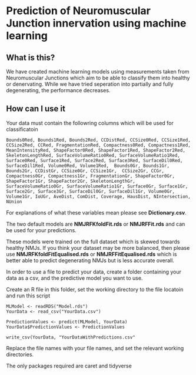 # Prediction of Neuromuscular Junction innervation using machine learning
## What is this?
We have created machine learning models using measurements taken from Neuromuscular Junctions which aim to be able to classify them into healthy or denervating. While we have tried seperation into partially and fully degenerating, the performance decreases.

## How can I use it
Your data must contain the followring columns which will be used for classificatoin
```
Bounds0Red, Bounds1Red, Bounds2Red, CCDistRed, CCSize0Red, CCSize1Red, CCSize2Red, CCRed, FragmentationRed, Compactness0Red, Compactness1Red, MeanIntensityRed, ShapeFactor0Red, ShapeFactor1Red, ShapeFactor2Red, SkeletonLengthRed, SurfaceVolumeRatio0Red, SurfaceVolumeRatio1Red, Surface0Red, Surface1Red, Surface2Red, Surface3Red, SurfaceDil0Red, SurfaceDil1Red, Volume0Red, Volume1Red,  Bounds0Gr, Bounds1Gr, Bounds2Gr, CCDistGr, CCSize0Gr, CCSize1Gr,  CCSize2Gr, CCGr, Compactness0Gr, Compactness1Gr, FragmentationGr, ShapeFactor0Gr, ShapeFactor1Gr, ShapeFactor2Gr, SkeletonLengthGr, SurfaceVolumeRatio0Gr, SurfaceVolumeRatio1Gr, Surface0Gr, Surface1Gr, Surface2Gr, Surface3Gr, SurfaceDil0Gr, SurfaceDil1Gr, Volume0Gr, Volume1Gr, IoUGr, AveDist, ComDist, Coverage, HausDist, NIntersection, NUnion
```

For explanations of what these variables mean please see **Dictionary.csv**.

The two default models are **NMJRFKfoldFit.rds** or **NMJRFFit.rds** and can be used for your predictions. 

These models were trained on the full dataset which is skewed towards healthy NMJs. If you think your dataset may be more balanced, then please use **NMJRFKfoldFitEqualised.rds** or **NMJRFFitEqualised.rds** which is better able to predict degenerating NMJs but is less accurate overall.

In order to use a file to predict your data, create a folder containing your data as a csv, and the predictive model you want to use. 

Create an R file in this folder, set the working directory to the file locatoin and run this script
```
MLModel <- readRDS("Model.rds")
YourData <- read_csv("YourData.csv")

PredictionValues <- predict(MLModel, YourData)
YourData$PredictionValues <- PredictionValues

write_csv(YourData, "YourDataWithPredictions.csv"
```

Replace the file names with your file names, and set the relevant working directories.

The only packages required are caret and tidyverse
